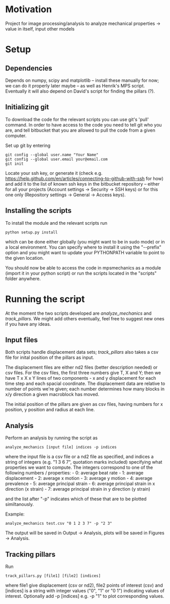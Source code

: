 # Motivation

Project for image processing/analysis to analyze mechanical properties -> value in itself, input other models

# Setup

## Dependencies

Depends on numpy, scipy and matplotlib – install these manually for now; we can do it properly later maybe – as well as Henrik's MPS script. Eventually it will also depend on David's script for finding the pillars (?).

## Initializing git

To download the code for the relevant scripts you can use git's 'pull' command. In order to have access to the code you need to tell git who you are, and tell bitbucket that you are allowed to pull the code from a given computer.

Set up git by entering

    git config --global user.name "Your Name"
    git config --global user.email your@email.com
    git init

Locate your ssh key, or generate it (check e.g. https://help.github.com/en/articles/connecting-to-github-with-ssh for how) and add it to the list of known ssh keys in the bitbucket repository – either for all your projects (Account settings -> Security -> SSH keys) or for this one only (Repository settings -> General -> Access keys).

## Installing the scripts

To install the module and the relevant scripts run

    python setup.py install

which can be done either globally (you might want to be in sudo mode) or in a local environment. You can specify where to install it using the "--prefix" option and you might want to update your PYTHONPATH variable to point to the given location.

You should now be able to access the code in mpsmechanics as a module (import it in your python script) or run the scripts located in the "scripts" folder anywhere.

# Running the script

At the moment the two scripts developed are *analyze_mechanics* and *track_pillars*. We might add others eventually, feel free to suggest new ones if you have any ideas.

## Input files

Both scripts handle displacement data sets; *track_pillars* also takes a csv file for inital position of the pillars as input.

The displacement files are either nd2 files (better description needed) or csv files. For the csv files, the first three numbers give T, X and Y; then we have T x X x Y lines of two components - x and y displacement for each time step and each spacial coordinate. The displacement data are relative to number of points we're given; each number determines how many blocks in x/y direction a given macroblock has moved.

The initial position of the pillars are given as csv files, having numbers for x position, y position and radius at each line.

## Analysis

Perform an analysis by running the script as

    analyze_mechanics [input file] indices -p indices

where the input file is a csv file or a nd2 file as specified, and indices a string of integers (e.g. "1 3 6 7", quotation marks included) specifying what properties we want to compute. The integers correspond to one of the following numbers / properties:
    - 0: average beat rate
    - 1: average displacement
    - 2: average x motion
    - 3: average y motion
    - 4: average prevalence
    - 5: average principal strain
    - 6: average principal strain in x direction (x strain)
    - 7: average principal strain in y direction (y strain)

and the list after "-p" indicates which of these that are to be plotted similtanously.

Example:

    analyze_mechanics test.csv "0 1 2 3 7" -p "2 3"

The output will be saved in Output -> Analysis, plots will be saved in Figures -> Analysis.

## Tracking pillars

Run

    track_pillars.py [file1] [file2] [indices]

where file1 give displacement (csv or nd2), file2 points of interest (csv) and [indices] is a
string with integer values ("0", "1" or "0 1") indicating values of interest. Optionally add
    -p [indices]
e.g.
    -p "1"
to plot corresponding values.
